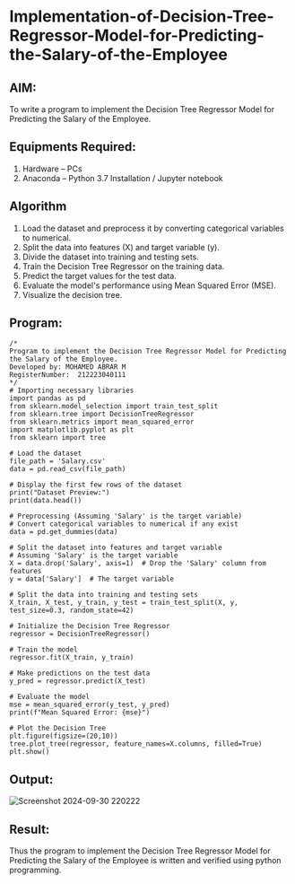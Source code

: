# Implementation-of-Decision-Tree-Regressor-Model-for-Predicting-the-Salary-of-the-Employee

## AIM:
To write a program to implement the Decision Tree Regressor Model for Predicting the Salary of the Employee.

## Equipments Required:
1. Hardware – PCs
2. Anaconda – Python 3.7 Installation / Jupyter notebook

## Algorithm
1. Load the dataset and preprocess it by converting categorical variables to numerical.
2. Split the data into features (X) and target variable (y).
3. Divide the dataset into training and testing sets.
4. Train the Decision Tree Regressor on the training data.
5. Predict the target values for the test data.
6. Evaluate the model's performance using Mean Squared Error (MSE).
7. Visualize the decision tree. 

## Program:
```
/*
Program to implement the Decision Tree Regressor Model for Predicting the Salary of the Employee.
Developed by: MOHAMED ABRAR M
RegisterNumber:  212223040111
*/
# Importing necessary libraries
import pandas as pd
from sklearn.model_selection import train_test_split
from sklearn.tree import DecisionTreeRegressor
from sklearn.metrics import mean_squared_error
import matplotlib.pyplot as plt
from sklearn import tree

# Load the dataset
file_path = 'Salary.csv'
data = pd.read_csv(file_path)

# Display the first few rows of the dataset
print("Dataset Preview:")
print(data.head())

# Preprocessing (Assuming 'Salary' is the target variable)
# Convert categorical variables to numerical if any exist
data = pd.get_dummies(data)

# Split the dataset into features and target variable
# Assuming 'Salary' is the target variable
X = data.drop('Salary', axis=1)  # Drop the 'Salary' column from features
y = data['Salary']  # The target variable

# Split the data into training and testing sets
X_train, X_test, y_train, y_test = train_test_split(X, y, test_size=0.3, random_state=42)

# Initialize the Decision Tree Regressor
regressor = DecisionTreeRegressor()

# Train the model
regressor.fit(X_train, y_train)

# Make predictions on the test data
y_pred = regressor.predict(X_test)

# Evaluate the model
mse = mean_squared_error(y_test, y_pred)
print(f"Mean Squared Error: {mse}")

# Plot the Decision Tree
plt.figure(figsize=(20,10))
tree.plot_tree(regressor, feature_names=X.columns, filled=True)
plt.show()
```

## Output:
![Screenshot 2024-09-30 220222](https://github.com/user-attachments/assets/f12750d0-d5cc-44a9-88b9-21ebd1fb6868)

## Result:
Thus the program to implement the Decision Tree Regressor Model for Predicting the Salary of the Employee is written and verified using python programming.
